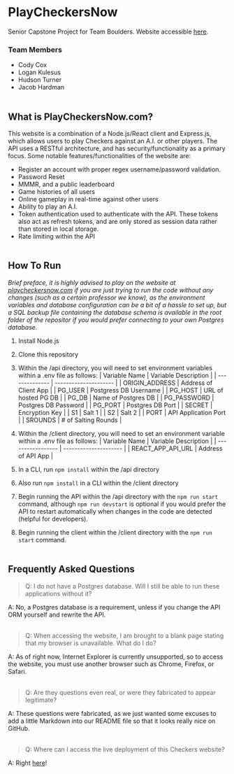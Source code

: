 # PlayCheckersNow

Senior Capstone Project for Team Boulders.
Website accessible [here](https://playcheckersnow.com/).

### Team Members
- Cody Cox
- Logan Kulesus
- Hudson Turner
- Jacob Hardman
<br></br>

## What is PlayCheckersNow.com?
This website is a combination of a Node.js/React client and Express.js, which allows users to play Checkers against an A.I. or other players. The API uses a RESTful architecture, and has security/functionality as a primary focus. Some notable features/functionalities of the website are:
- Register an account with proper regex username/password validation.
- Password Reset
- MMMR, and a public leaderboard
- Game histories of all users
- Online gameplay in real-time against other users
- Ability to play an A.I.
- Token authentication used to authenticate with the API. These tokens also act as refresh tokens, and are only stored as session data rather than stored in local storage.
- Rate limiting within the API
<br></br>

## How To Run

*Brief preface, it is highly advised to play on the website at [playcheckersnow.com](https://playcheckersnow.com/) if you are just trying to run the code without any changes (such as a certain professor we know), as the environment variables and database configuration can be a bit of a hassle to set up, but a SQL backup file containing the database schema is available in the root folder of the repositor if you would prefer connecting to your own Postgres database.*

1. Install Node.js
2. Clone this repository
3. Within the /api directory, you will need to set environment variables within a .env file as follows:
   | Variable Name  | Variable Description  |
   | -------------- | --------------------- |
   | ORIGIN_ADDRESS | Address of Client App |
   | PG_USER        | Postgress DB Username |
   | PG_HOST        | URL of hosted PG DB   |
   | PG_DB          | Name of Postgres DB   |
   | PG_PASSWORD    | Postgres DB Password  |
   | PG_PORT        | Postgres DB Port      |
   | SECRET         | Encryption Key        |
   | S1             | Salt 1                |
   | S2             | Salt 2                |
   | PORT           | API Application Port  |
   | SROUNDS        | # of Salting Rounds   |

4. Within the /client directory, you will need to set an environment variable within a .env file as follows:
   | Variable Name     | Variable Description  |
   | ----------------- | --------------------- |
   | REACT_APP_API_URL | Address of API App    |

5. In a CLI, run `npm install` within the /api directory
6. Also run `npm install` in a CLI within the /client directory
7. Begin running the API within the /api directory with the `npm run start` command, although `npm run devstart` is optional if you would prefer the API to restart automatically when changes in the code are detected (helpful for developers).
8. Begin running the client within the /client directory with the `npm run start` command.
<br></br>

## Frequently Asked Questions
>Q: I do not have a Postgres database. Will I still be able to run these applications without it?

A: No, a Postgres database is a requirement, unless if you change the API ORM yourself and rewrite the API.
<br></br>

>Q: When accessing the website, I am brought to a blank page stating that my browser is unavailable. What do I do?

A: As of right now, Internet Explorer is currently unsupported, so to access the website, you must use another browser such as Chrome, Firefox, or Safari.
<br></br>

>Q: Are they questions even real, or were they fabricated to appear legitimate?

A: These questions were fabricated, as we just wanted some excuses to add a little Markdown into our README file so that it looks really nice on GitHub.
<br></br>

>Q: Where can I access the live deployment of this Checkers website?

A: Right [here](https://playcheckersnow.com/)!
<br></br>
